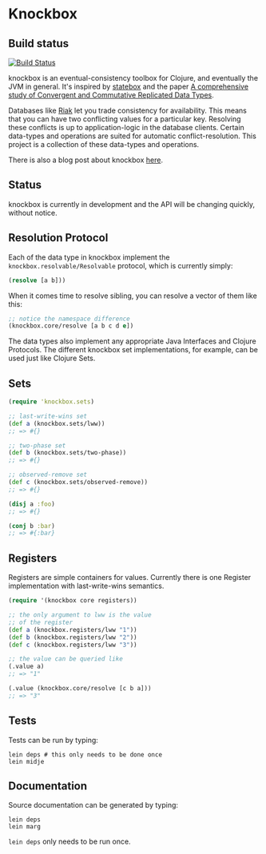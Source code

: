 # Knockbox

## Build status

[![Build Status](https://secure.travis-ci.org/reiddraper/knockbox.png)](http://travis-ci.org/reiddraper/knockbox)

knockbox is an eventual-consistency toolbox for Clojure,
and eventually the JVM in general. It's inspired by
[statebox](https://github.com/mochi/statebox) and
the paper
[A comprehensive study of Convergent and Commutative Replicated Data Types](http://hal.archives-ouvertes.fr/inria-00555588/).


Databases like [Riak](https://github.com/basho/riak) let you trade consistency for availability.
This means that you can have two conflicting values for a particular key. Resolving these conflicts
is up to application-logic in the database clients. Certain data-types and operations are suited
for automatic conflict-resolution. This project is a collection of these data-types and operations.

There is also a blog post about knockbox [here](http://reiddraper.com/introducing-knockbox/).

## Status

knockbox is currently in development and the API will be changing quickly, without notice.

## Resolution Protocol

Each of the data type in knockbox implement the `knockbox.resolvable/Resolvable`
protocol, which is currently simply:

```clojure
(resolve [a b]))
```

When it comes time to resolve sibling, you can resolve
a vector of them like this:

```clojure
;; notice the namespace difference
(knockbox.core/resolve [a b c d e])
```

The data types also implement any appropriate Java Interfaces
and Clojure Protocols. The different knockbox set implementations,
for example, can be used just like Clojure Sets.

## Sets

```clojure
(require 'knockbox.sets)

;; last-write-wins set
(def a (knockbox.sets/lww))
;; => #{}

;; two-phase set
(def b (knockbox.sets/two-phase))
;; => #{}

;; observed-remove set 
(def c (knockbox.sets/observed-remove))
;; => #{}

(disj a :foo)
;; => #{}

(conj b :bar)
;; => #{:bar}
```

## Registers

Registers are simple containers for values.
Currently there is one Register implementation with
last-write-wins semantics.

```clojure
(require '(knockbox core registers))

;; the only argument to lww is the value
;; of the register
(def a (knockbox.registers/lww "1"))
(def b (knockbox.registers/lww "2"))
(def c (knockbox.registers/lww "3"))

;; the value can be queried like
(.value a)
;; => "1"

(.value (knockbox.core/resolve [c b a]))
;; => "3"
```

## Tests

Tests can be run by typing:

    lein deps # this only needs to be done once
    lein midje


## Documentation

Source documentation can be generated by typing:

    lein deps
    lein marg

`lein deps` only needs to be run once.
